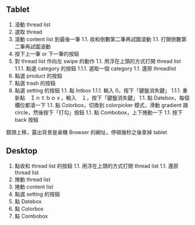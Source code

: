 Tablet
------
1. 滾動 thread list
1. 選取 thread
1. 滾動 content list 到最後一筆
1.1. 收和倒數第二筆再試圖滾動
1.1. 打開倒數第二筆再試圖滾動
1. 按下上一筆 or 下一筆的按鈕
1. 對 thread list 作向左 swipe 的動作
1.1. 用浮在上頭的方式打開 thread list
1.1.1. 點選 category 的按鈕
1.1.1. 選取一個 category
1.1. 還原 threadlist
1. 點選 product 的按鈕
1. 點選 trash 的按鈕
1. 點選 setting 的按鈕
1.1. 點 Intbox
1.1.1. 輸入 0，按下「鍵盤消失鍵」
1.1.1. 重新點　Ｉｎｔｂｏｘ，輸入　１，按下「鍵盤消失鍵」
1.1. 點 Datebox，每個欄位都滾一下
1.1. 點 Colorbox，切換到 colorpicker 模式，滑動 gradient 跟 circle，然後按下「打勾」按鈕
1.1. 點 Combobox，上下捲動一下
1.1. 按下 back 按鈕

鏡頭上移，露出背景是桌機 Browser 的網址，停頓幾秒之後拿掉 tablet

Desktop
-------
1. 點收和 thread list 的按鈕
1.1. 用浮在上頭的方式打開 thread list
1.1. 還原 thread list
1. 捲動 thread list
1. 捲動 content list
1. 點選 setting 的按鈕
1. 點 Datebox
1. 點 Colorbox
1. 點 Combobox